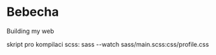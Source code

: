 # Bebecha
Building my web

skript pro kompilaci scss: 
sass --watch sass/main.scss:css/profile.css 
